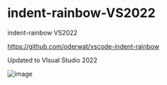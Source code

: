 # indent-rainbow-VS2022
indent-rainbow VS2022

https://github.com/oderwat/vscode-indent-rainbow

Updated to VIsual Studio 2022

![image](https://github.com/user-attachments/assets/1d2ca94a-1f33-4dc7-adf6-480ee984ff1b)


